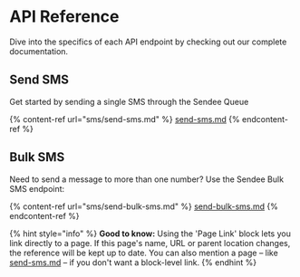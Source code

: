 # API Reference

Dive into the specifics of each API endpoint by checking out our complete documentation.

## Send SMS

Get started by sending a single SMS through the Sendee Queue

{% content-ref url="sms/send-sms.md" %}
[send-sms.md](sms/send-sms.md)
{% endcontent-ref %}

## Bulk SMS

Need to send a message to more than one number? Use the Sendee Bulk SMS endpoint:

{% content-ref url="sms/send-bulk-sms.md" %}
[send-bulk-sms.md](sms/send-bulk-sms.md)
{% endcontent-ref %}

{% hint style="info" %}
**Good to know:** Using the 'Page Link' block lets you link directly to a page. If this page's name, URL or parent location changes, the reference will be kept up to date. You can also mention a page – like [send-sms.md](sms/send-sms.md "mention") – if you don't want a block-level link.
{% endhint %}

